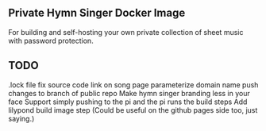 ## Private Hymn Singer Docker Image

For building and self-hosting your own private collection of sheet music with password protection.

## TODO
.lock file
fix source code link on song page
parameterize domain name
push changes to branch of public repo
Make hymn singer branding less in your face
Support simply pushing to the pi and the pi runs the build steps
Add lilypond build image step (Could be useful on the github pages side too, just saying.)





